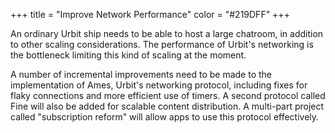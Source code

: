 +++
title = "Improve Network Performance"
color = "#219DFF"
+++

An ordinary Urbit ship needs to be able to host a large chatroom, in addition to other scaling considerations.  The performance of Urbit's networking is the bottleneck limiting this kind of scaling at the moment.

A number of incremental improvements need to be made to the implementation of Ames, Urbit's networking protocol, including fixes for flaky connections and more efficient use of timers.  A second protocol called Fine will also be added for scalable content distribution.  A multi-part project called "subscription reform" will allow apps to use this protocol effectively.

